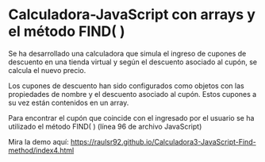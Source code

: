 # Calculadora-JavaScript con arrays y el método FIND( )

Se ha desarrollado una calculadora que simula el ingreso de cupones de descuento en una tienda virtual y según el descuento asociado al cupón, se calcula el nuevo precio.

Los cupones de descuento han sido configurados como objetos con las propiedades de nombre y el descuento asociado al cupón. Estos cupones a su vez están contenidos en un array.

Para encontrar el cupón que coincide con el ingresado por el usuario se ha utilizado el método FIND( ) (línea 96 de archivo JavaScript)

Mira la demo aquí: https://raulsr92.github.io/Calculadora3-JavaScript-Find-method/index4.html

